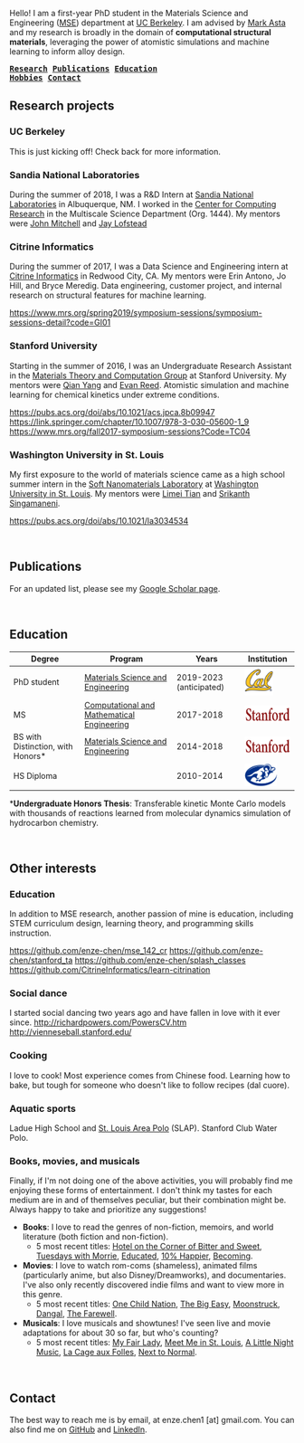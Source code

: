 <!--- | [Research](#Research-projects) | [Publications](#Publications) | [Education](#Education) | [Hobbies](#Other-interests) | [Contact](#Contact) | -->


Hello! I am a first-year PhD student in the Materials Science and Engineering ([MSE](https://www.mse.berkeley.edu/)) department at [UC Berkeley](https://www.berkeley.edu/). I am advised by [Mark Asta](https://www.mse.berkeley.edu/ourfaculty/astam) and my research is broadly in the domain of **computational structural materials**, leveraging the power of atomistic simulations and machine learning to inform alloy design.


<b><pre>[Research](#research-projects)                [Publications](#publications)                [Education](#education)                [Hobbies](#other-interests)                [Contact](#contact)</pre></b>



## Research projects

### UC Berkeley
This is just kicking off! Check back for more information.

### Sandia National Laboratories
During the summer of 2018, I was a R&D Intern at [Sandia National Laboratories](https://www.sandia.gov/) in Albuquerque, NM. I worked in the [Center for Computing Research](https://cfwebprod.sandia.gov/cfdocs/CompResearch/index.cfm) in the Multiscale Science Department (Org. 1444). My mentors were [John Mitchell](https://cfwebprod.sandia.gov/cfdocs/CompResearch/templates/insert/profile.cfm?jamitch) and [Jay Lofstead](https://cfwebprod.sandia.gov/cfdocs/CompResearch/templates/insert/profile.cfm?gflofst)

### Citrine Informatics
During the summer of 2017, I was a Data Science and Engineering intern at [Citrine Informatics](https://citrine.io) in Redwood City, CA. My mentors were Erin Antono, Jo Hill, and Bryce Meredig. Data engineering, customer project, and internal research on structural features for machine learning.

https://www.mrs.org/spring2019/symposium-sessions/symposium-sessions-detail?code=GI01

### Stanford University
Starting in the summer of 2016, I was an Undergraduate Research Assistant in the [Materials Theory and Computation Group](https://reedgroup.stanford.edu/index.html) at Stanford University. My mentors were [Qian Yang](http://www.qianyanglab.com/) and [Evan Reed](https://reedgroup.stanford.edu/staff/evanreed.html). Atomistic simulation and machine learning for chemical kinetics under extreme conditions.

https://pubs.acs.org/doi/abs/10.1021/acs.jpca.8b09947
https://link.springer.com/chapter/10.1007/978-3-030-05600-1_9
https://www.mrs.org/fall2017-symposium-sessions?Code=TC04


### Washington University in St. Louis
My first exposure to the world of materials science came as a high school summer intern in the [Soft Nanomaterials Laboratory](https://softnano.wustl.edu/) at [Washington University in St. Louis](https://wustl.edu/). My mentors were [Limei Tian](https://engineering.tamu.edu/biomedical/profiles/tian-limei.html) and [Srikanth Singamaneni](https://engineering.wustl.edu/Profiles/Pages/Srikanth-Singamaneni.aspx).

https://pubs.acs.org/doi/abs/10.1021/la3034534


<br>

## Publications
For an updated list, please see my [Google Scholar page](https://scholar.google.com/citations?user=MMkofM4AAAAJ&hl=en).



<br>

## Education
| Degree | Program | Years | Institution |
| --- | --- | --- | --- |
| PhD student | [Materials Science and Engineering](https://www.mse.berkeley.edu/) | 2019-2023 (anticipated) | [<img src='fig/cal_logo.png' alt='Cal' height='50'/>](https://www.berkeley.edu) |
| MS | [Computational and Mathematical Engineering](https://icme.stanford.edu/) | 2017-2018 | [<img src='fig/stanford_logo.png' alt='Stanford' height='30'/>](https://www.stanford.edu) |
| BS with Distinction, with Honors* | [Materials Science and Engineering](https://mse.stanford.edu) | 2014-2018 | [<img src='fig/stanford_logo.png' alt='Stanford' height='30'/>](https://www.stanford.edu) |
| HS Diploma | | 2010-2014 | [<img src='fig/ladue_logo.jpg' alt='Ladue' height='40'/>](https://lhwhs.ladueschools.net/) |

\***Undergraduate Honors Thesis**: Transferable kinetic Monte Carlo models with thousands of reactions learned from molecular dynamics simulation of hydrocarbon chemistry.


<br>

## Other interests

### Education
In addition to MSE research, another passion of mine is education, including STEM curriculum design, learning theory, and programming skills instruction.

https://github.com/enze-chen/mse_142_cr
https://github.com/enze-chen/stanford_ta
https://github.com/enze-chen/splash_classes
https://github.com/CitrineInformatics/learn-citrination

### Social dance
I started social dancing two years ago and have fallen in love with it ever since.
http://richardpowers.com/PowersCV.htm
http://vienneseball.stanford.edu/

### Cooking
I love to cook! Most experience comes from Chinese food. Learning how to bake, but tough for someone who doesn't like to follow recipes (dal cuore).

### Aquatic sports
Ladue High School and [St. Louis Area Polo](http://www.leagueathletics.com/?org=stlouisareapolo) (SLAP). Stanford Club Water Polo.

### Books, movies, and musicals
Finally, if I'm not doing one of the above activities, you will probably find me enjoying these forms of entertainment. I don't think my tastes for each medium are in and of themselves peculiar, but their combination might be. Always happy to take and prioritize any suggestions!

* **Books**: I love to read the genres of non-fiction, memoirs, and world literature (both fiction and non-fiction).
    * 5 most recent titles: [Hotel on the Corner of Bitter and Sweet](https://www.goodreads.com/book/show/3367956-hotel-on-the-corner-of-bitter-and-sweet), [Tuesdays with Morrie](https://www.goodreads.com/book/show/6900.Tuesdays_with_Morrie), [Educated](https://www.goodreads.com/book/show/35133922-educated), [10% Happier](https://www.goodreads.com/book/show/18505796-10-happier), [Becoming](https://www.goodreads.com/book/show/38746485-becoming).
* **Movies**: I love to watch rom-coms (shameless), animated films (particularly anime, but also Disney/Dreamworks), and documentaries. I've also only recently discovered indie films and want to view more in this genre.
    * 5 most recent titles: [One Child Nation](https://www.imdb.com/title/tt8923482/), [The Big Easy](https://www.imdb.com/title/tt0092654/), [Moonstruck](https://www.imdb.com/title/tt0093565), [Dangal](https://www.imdb.com/title/tt5074352/), [The Farewell](https://www.imdb.com/title/tt8637428/).
* **Musicals**: I love musicals and showtunes! I've seen live and movie adaptations for about 30 so far, but who's counting?
    * 5 most recent titles: [My Fair Lady](https://en.wikipedia.org/wiki/My_Fair_Lady_(film)), [Meet Me in St. Louis](https://en.wikipedia.org/wiki/Meet_Me_in_St._Louis), [A Little Night Music](https://en.wikipedia.org/wiki/A_Little_Night_Music), [La Cage aux Folles](https://en.wikipedia.org/wiki/La_Cage_aux_Folles_(musical)), [Next to Normal](https://en.wikipedia.org/wiki/Next_to_Normal).


<br> 

## Contact
The best way to reach me is by email, at enze.chen1 [at] gmail.com. You can also find me on [GitHub](https://github.com/enze-chen) and [LinkedIn](https://www.linkedin.com/in/enzechen/).

<br>